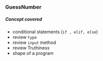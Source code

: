 ### GuessNumber

##### Concept covered

- conditional statements (`if , elif, else`)
- review `type`
- review `input` method 
- review Truthiness 
- shape of a program 